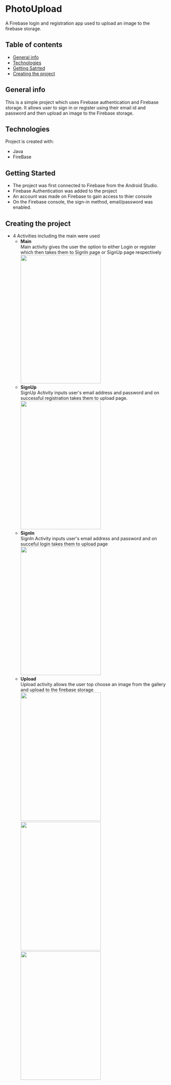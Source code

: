 # PhotoUpload
A Firebase login and registration app used to upload an image to the firebase storage. 
## Table of contents
* [General info](#general-info)
* [Technologies](#technologies)
* [Getting Satrted](#getting-started)
* [Creating the project](#creating-the-project)

## General info
This is a simple project which uses Firebase authentication and Firebase storage. It allows user to sign in or register using their email id and password and then upload an image to the Firebase storage. 
	
## Technologies
Project is created with:
* Java
* FireBase
	
## Getting Started
* The project was first connected to Firebase from the Android Studio.
* Firebase Authentication was added to the project
* An account was made on Firebase to gain access to thier console
* On the Firebase console, the sign-in method, email/password was enabled.

## Creating the project
* 4 Activities including the main were used
    * <b>Main</b>
    <br> Main activity gives the user the option to either Login or register which then takes them to SignIn page or SignUp page respectively
    <br> <img src = "https://user-images.githubusercontent.com/58609212/108518920-22b57680-72ef-11eb-991a-f55ad43f90bb.png" width="250" height = "400" />
    * <b>SignUp</b>
    <br> SignUp Activity inputs user's email address and password and on successful registration takes them to upload page.
    <br> <img src = "https://user-images.githubusercontent.com/58609212/108520348-9441f480-72f0-11eb-87ba-96b5ddd68d2a.png" width = "250" height = "400" />
    * <b>SignIn</b>
    <br> SignIn Activity inputs user's email address and password and on succeful login takes them to upload page
    <br> <img src = "https://user-images.githubusercontent.com/58609212/108520076-44fbc400-72f0-11eb-8137-6c53ec7a8e33.png" width="250" height="400" />
    * <b>Upload</b>
    <br> Upload activity allows the user top choose an image from the gallery and upload to the firebase storage
    <br> <img src = "https://user-images.githubusercontent.com/58609212/108520463-b5a2e080-72f0-11eb-9f9f-7f95ec205730.png" width = "250" height ="400" /> <img src = "https://user-images.githubusercontent.com/58609212/108542773-2acedf80-730a-11eb-9965-cd75f44ab2d3.png" width ="250" height ="400" /> <img src= "https://user-images.githubusercontent.com/58609212/108543056-8e590d00-730a-11eb-9a84-2d9b166d8b82.png" width = "250" height ="400" />
    
